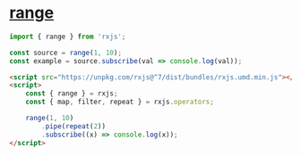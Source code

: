 # [range](https://rxjs.dev/api/index/function/range)


```js
import { range } from 'rxjs';

const source = range(1, 10);
const example = source.subscribe(val => console.log(val));
```


```html
<script src="https://unpkg.com/rxjs@^7/dist/bundles/rxjs.umd.min.js"></script>
<script>
    const { range } = rxjs;
    const { map, filter, repeat } = rxjs.operators;

    range(1, 10)
        .pipe(repeat(2))
        .subscribe((x) => console.log(x));
</script>
```
